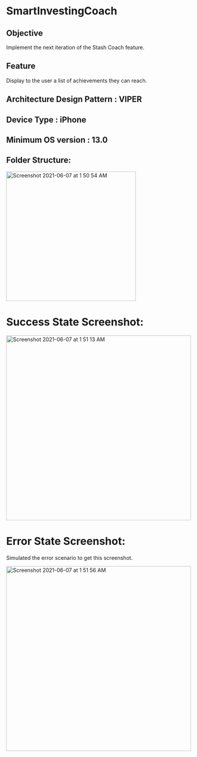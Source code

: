 # SmartInvestingCoach

## Objective 
Implement the next iteration of the Stash Coach feature.  

## Feature
Display to the user a list of achievements they can reach.  

## Architecture Design Pattern : VIPER 

## Device Type : iPhone 

## Minimum OS version : 13.0

## Folder Structure:
<img width="347" alt="Screenshot 2021-06-07 at 1 50 54 AM" src="https://user-images.githubusercontent.com/8506555/120967703-d1ae7e80-c735-11eb-8856-673bf6519ac2.png">


# Success State Screenshot: 
<img width="495" alt="Screenshot 2021-06-07 at 1 51 13 AM" src="https://user-images.githubusercontent.com/8506555/120967770-ec80f300-c735-11eb-9498-5fba4bdfbce6.png">

# Error State Screenshot:
 Simulated the error scenario to get this screenshot. 
 
 <img width="495" alt="Screenshot 2021-06-07 at 1 51 56 AM" src="https://user-images.githubusercontent.com/8506555/120967868-0f130c00-c736-11eb-86f2-5559d7d79e78.png">



